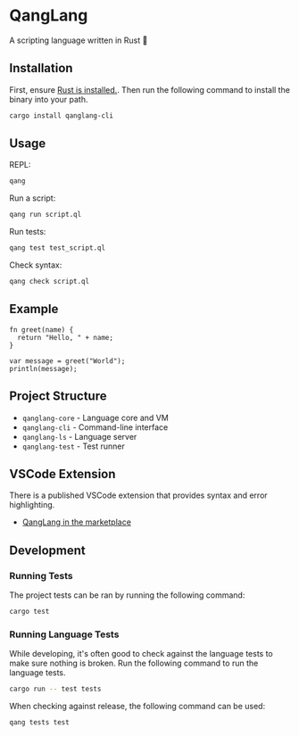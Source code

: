 # QangLang

A scripting language written in Rust 🦀

## Installation

First, ensure [Rust is installed.](https://doc.rust-lang.org/book/ch01-01-installation.html). Then run the following command to install the binary into your path.

```bash
cargo install qanglang-cli
```

## Usage

REPL:

```bash
qang
```

Run a script:

```bash
qang run script.ql
```

Run tests:

```bash
qang test test_script.ql
```

Check syntax:

```bash
qang check script.ql
```

## Example

```ql
fn greet(name) {
  return "Hello, " + name;
}

var message = greet("World");
println(message);
```

## Project Structure

- `qanglang-core` - Language core and VM
- `qanglang-cli` - Command-line interface
- `qanglang-ls` - Language server
- `qanglang-test` - Test runner

## VSCode Extension

There is a published VSCode extension that provides syntax and error highlighting.

- [QangLang in the marketplace](https://marketplace.visualstudio.com/items?itemName=cbadger85.qanglang)

## Development

### Running Tests

The project tests can be ran by running the following command:

```sh
cargo test
```

### Running Language Tests

While developing, it's often good to check against the language tests to make sure nothing is broken. Run the following command to run the language tests.

```sh
cargo run -- test tests
```

When checking against release, the following command can be used:

```sh
qang tests test
```
